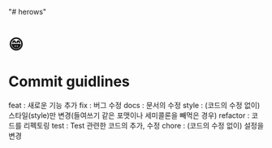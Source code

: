 "# herows" 
# 😁
# Commit guidlines
<table>
feat : 새로운 기능 추가
fix : 버그 수정
docs : 문서의 수정
style : (코드의 수정 없이) 스타일(style)만 변경(들여쓰기 같은 포맷이나 세미콜론을 빼먹은 경우)
refactor : 코드를 리펙토링
test : Test 관련한 코드의 추가, 수정
chore : (코드의 수정 없이) 설정을 변경
</table>
